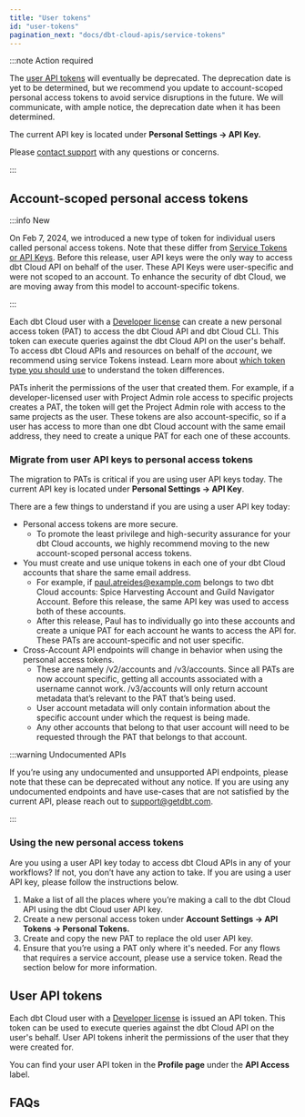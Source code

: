 ```yaml
---
title: "User tokens"
id: "user-tokens"
pagination_next: "docs/dbt-cloud-apis/service-tokens"
---
```


:::note Action required

The [user API tokens](#user-tokens) will eventually be deprecated. The deprecation date is yet to be determined, but we recommend you update to account-scoped personal access tokens to avoid service disruptions in the future. We will communicate, with ample notice, the deprecation date when it has been determined.

The current API key is located under **Personal Settings → API Key.** 

Please [contact support](/docs/dbt-support#dbt-cloud-support) with any questions or concerns.

:::

## Account-scoped personal access tokens

:::info New 

On Feb 7, 2024, we introduced a new type of token for individual users called personal access tokens. Note that these differ from [Service Tokens or API Keys](/docs/dbt-cloud-apis/authentication#types-of-api-access-tokens). Before this release, user API keys were the only way to access dbt Cloud API on behalf of the user. These API Keys were user-specific and were not scoped to an account. To enhance the security of dbt Cloud, we are moving away from this model to account-specific tokens. 

:::

Each dbt Cloud user with a [Developer license](https://docs.getdbt.com/docs/cloud/manage-access/seats-and-users) can create a new personal access token (PAT) to access the dbt Cloud API and dbt Cloud CLI. This token can execute queries against the dbt Cloud API on the user's behalf. To access dbt Cloud APIs and resources on behalf of the _account_, we recommend using service Tokens instead. Learn more about [which token type you should use](/docs/dbt-cloud-apis/authentication#which-token-type-should-you-use) to understand the token differences.

PATs inherit the permissions of the user that created them. For example, if a developer-licensed user with Project Admin role access to specific projects creates a PAT, the token will get the Project Admin role with access to the same projects as the user. These tokens are also account-specific, so if a user has access to more than one dbt Cloud account with the same email address, they need to create a unique PAT for each one of these accounts. 

### Migrate from user API keys to personal access tokens

The migration to PATs is critical if you are using user API keys today. The current API key is located under **Personal Settings → API Key**.

 There are a few things to understand if you are using a user API key today: 

* Personal access tokens are more secure. 
    * To promote the least privilege and high-security assurance for your dbt Cloud accounts, we highly recommend moving to the new account-scoped personal access tokens.
* You must create and use unique tokens in each one of your dbt Cloud accounts that share the same email address.
    * For example, if paul.atreides@example.com belongs to two dbt Cloud accounts: Spice Harvesting Account and Guild Navigator Account. Before this release, the same API key was used to access both of these accounts. 
    * After this release, Paul has to individually go into these accounts and create a unique PAT for each account he wants to access the API for. These PATs are account-specific and not user specific. 
* Cross-Account API endpoints will change in behavior when using the personal access tokens.
    * These are namely /v2/accounts and /v3/accounts. Since all PATs are now account specific, getting all accounts associated with a username cannot work. /v3/accounts will only return account metadata that’s relevant to the PAT that’s being used. 
    * User account metadata will only contain information about the specific account under which the request is being made. 
    * Any other accounts that belong to that user account will need to be requested through the PAT that belongs to that account. 

:::warning Undocumented APIs

If you’re using any undocumented and unsupported API endpoints, please note that these can be deprecated without any notice. If you are using any undocumented endpoints and have use-cases that are not satisfied by the current API, please reach out to [support@getdbt.com](mailto:support@getdbt.com). 

:::

### Using the new personal access tokens

Are you using a user API key today to access dbt Cloud APIs in any of your workflows? If not, you don’t have any action to take. If you are using a user API key, please follow the instructions below. 

1. Make a list of all the places where you’re making a call to the dbt Cloud API using the dbt Cloud user API key. 
2. Create a new personal access token under **Account Settings → API Tokens → Personal Tokens.** 
3. Create and copy the new PAT to replace the old user API key. 
4. Ensure that you’re using a PAT only where it's needed. For any flows that requires a service account, please use a service token. Read the section below for more information.

## User API tokens

Each dbt Cloud user with a [Developer license](/docs/cloud/manage-access/seats-and-users) is
issued an API token. This token can be used to execute queries against
the dbt Cloud API on the user's behalf. User API tokens inherit the
permissions of the user that they were created for.

You can find your user API token in the **Profile page** under the **API Access**
label.

<Lightbox src="/img/api-access-profile.jpg" title="Finding your API token in your dbt Cloud Profile" />

## FAQs

<FAQ path="API/rotate-token" />
<FAQ path="Accounts/find-user-id" />
